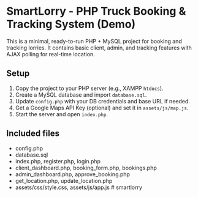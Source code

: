 # SmartLorry - PHP Truck Booking & Tracking System (Demo)

This is a minimal, ready-to-run PHP + MySQL project for booking and tracking lorries.
It contains basic client, admin, and tracking features with AJAX polling for real-time location.

## Setup

1. Copy the project to your PHP server (e.g., XAMPP `htdocs`).
2. Create a MySQL database and import `database.sql`.
3. Update `config.php` with your DB credentials and base URL if needed.
4. Get a Google Maps API Key (optional) and set it in `assets/js/map.js`.
5. Start the server and open `index.php`.

## Included files
- config.php
- database.sql
- index.php, register.php, login.php
- client_dashboard.php, booking_form.php, bookings.php
- admin_dashboard.php, approve_booking.php
- get_location.php, update_location.php
- assets/css/style.css, assets/js/app.js
#   s m a r t l o r r y  
 